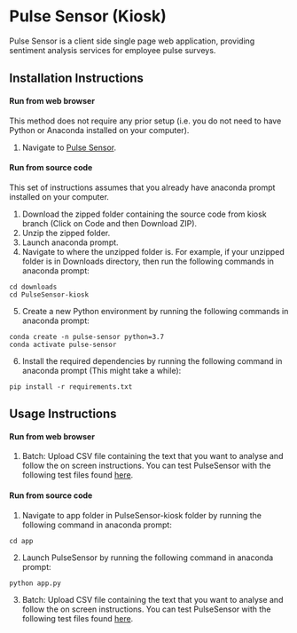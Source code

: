 # Pulse Sensor (Kiosk)
Pulse Sensor is a client side single page web application, providing sentiment analysis services for employee pulse surveys.

## Installation Instructions

#### Run from web browser
This method does not require any prior setup (i.e. you do not need to have Python or Anaconda installed on your computer).
1. Navigate to [Pulse Sensor](https://pulse-sensor-1.herokuapp.com/).

#### Run from source code
This set of instructions assumes that you already have anaconda prompt installed on your computer.
1. Download the zipped folder containing the source code from kiosk branch (Click on Code and then Download ZIP).
2. Unzip the zipped folder.
3. Launch anaconda prompt.
4. Navigate to where the unzipped folder is. For example, if your unzipped folder is in Downloads directory, then run the following commands in anaconda prompt:
```
cd downloads
cd PulseSensor-kiosk
```
5. Create a new Python environment by running the following commands in anaconda prompt:
```
conda create -n pulse-sensor python=3.7
conda activate pulse-sensor
```
6. Install the required dependencies by running the following command in anaconda prompt (This might take a while):
```
pip install -r requirements.txt
```

## Usage Instructions

#### Run from web browser
1. Batch: Upload CSV file containing the text that you want to analyse and follow the on screen instructions. You can test PulseSensor with the following test files found [here](https://drive.google.com/drive/folders/1YJgSY8qjgpMvULbsq-8tcM8EYvYLdkWJ?usp=sharing).

#### Run from source code
1. Navigate to app folder in PulseSensor-kiosk folder by running the following command in anaconda prompt:
```
cd app
```
2. Launch PulseSensor by running the following command in anaconda prompt:
```
python app.py
```
3. Batch: Upload CSV file containing the text that you want to analyse and follow the on screen instructions. You can test PulseSensor with the following test files found [here](https://drive.google.com/drive/folders/1YJgSY8qjgpMvULbsq-8tcM8EYvYLdkWJ?usp=sharing).
